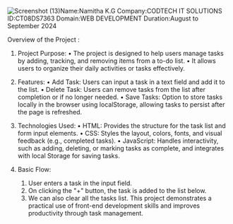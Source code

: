 ![Screenshot (13)](https://github.com/user-attachments/assets/da9a2b99-58e7-4a09-97f4-19eb8903adcb)Name:Namitha K.G
Company:CODTECH IT SOLUTIONS
ID:CT08DS7363
Domain:WEB DEVELOPMENT
Duration:August to September 2024

Overview of the Project :
1. Project Purpose:
•	The project is designed to help users manage tasks by adding, tracking, and removing items from a to-do list.
•	It allows users to organize their daily activities or tasks effectively.

2. Features:
•	Add Task: Users can input a task in a text field and add it to the list.
•	Delete Task: Users can remove tasks from the list after completion or if no longer needed.
•	Save Tasks: Option to store tasks locally in the browser using localStorage, allowing tasks to persist after the page is refreshed.
   
3. Technologies Used:
•	HTML: Provides the structure for the task list and form input elements.
•	CSS: Styles the layout, colors, fonts, and visual feedback (e.g., completed tasks).
•	JavaScript: Handles interactivity, such as adding, deleting, or marking tasks as complete, and integrates with local Storage for saving tasks.

4. Basic Flow:

   1. User enters a task in the input field.
   2. On clicking the "+" button, the task is added to the list below.
   3. We can also clear all the tasks list.
This project demonstrates a practical use of front-end development skills and improves productivity through task management.

